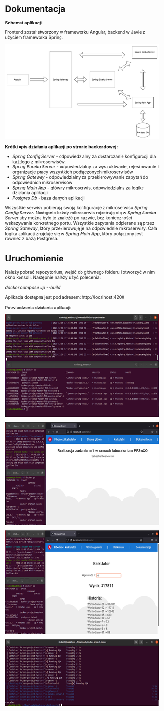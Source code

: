 # Dokumentacja

**Schemat aplikacji**

Frontend został stworzony w frameworku Angular, backend w Javie z użyciem frameworka Spring.

![diagram](./img/diagram.png)

**Krótki opis działania aplikacji po stronie backendowej:**

*   _Spring Config Server_ - odpowiedzialny za dostarczanie konfiguracji dla każdego z mikroserwisów.
*   _Spring Eureka Server_ - odpowiedzialny za wyszukiwanie, rejestrowanie i organizacje pracy wszystkich podłączonych mikroserwisów
*   _Spring Gateway_ - odpowiedzialny za przekierowywanie zapytań do odpowiednich mikroserwisów
*   _Spring Main App_ - główny mikroserwis, odpowiedzialny za logikę działania aplikacji
*   _Postgres Db_ - baza danych aplikacji

Wszystkie serwisy pobierają swoją konfiguracje z mikroserwisu _Spring Config Server_. Następnie każdy mikroserwis rejestruję się w _Spring Eureka Server_ aby można było je znaleźć po nazwie, bez konieczności wskazywania konkretnego portu. Wszystkie zapytania odpierane są przez _Spring Gateway_, który przekierowuję je na odpowiednie mikroserwisy. Cała logika aplikacji znajduję się w _Spring Main App_, który połączony jest również z bazą Postgresa.

# Uruchomienie

Należy pobrać repozytorium, wejść do głównego folderu i otworzyć w nim okno konsoli. Następnie należy użyć polecenia:  
<br/>_docker compose up --build_ <br/>

Aplikacja dostępna jest pod adresem: http://localhost:4200
<br/><br/>
Potwierdzenia działania aplikacji:

![d1](./img/dziala_1.PNG)

![d2](./img/dziala_2.PNG)

![d3](./img/dziala_3.PNG)

![d4](./img/dziala_4.PNG)
